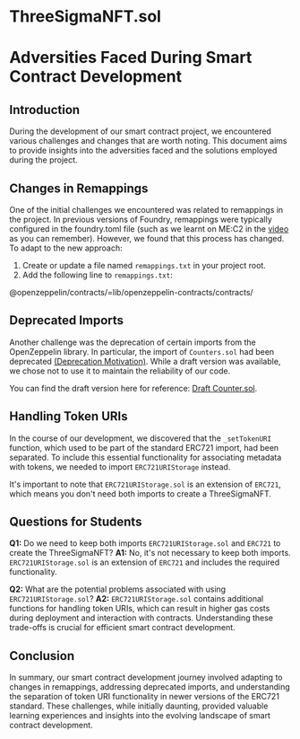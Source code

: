 # ThreeSigmaNFT.sol
# Adversities Faced During Smart Contract Development

## Introduction
During the development of our smart contract project, we encountered various challenges and changes that are worth noting. This document aims to provide insights into the adversities faced and the solutions employed during the project.

## Changes in Remappings
One of the initial challenges we encountered was related to remappings in the project. In previous versions of Foundry, remappings were typically configured in the foundry.toml file (such as we learnt on ME:C2 in the [video](https://www.youtube.com/watch?v=fNMfMxGxeag&feature=youtu.be) as you can remember). However, we found that this process has changed. To adapt to the new approach:

1. Create or update a file named `remappings.txt` in your project root.
2. Add the following line to `remappings.txt`:

@openzeppelin/contracts/=lib/openzeppelin-contracts/contracts/


## Deprecated Imports
Another challenge was the deprecation of certain imports from the OpenZeppelin library. In particular, the import of `Counters.sol` had been deprecated [(Deprecation Motivation)](https://github.com/OpenZeppelin/openzeppelin-contracts/issues/4233). While a draft version was available, we chose not to use it to maintain the reliability of our code.

You can find the draft version here for reference: [Draft Counter.sol](https://github.com/utgarda/openzeppelin-solidity/blob/master/contracts/drafts/Counter.sol).

## Handling Token URIs
In the course of our development, we discovered that the `_setTokenURI` function, which used to be part of the standard ERC721 import, had been separated. To include this essential functionality for associating metadata with tokens, we needed to import `ERC721URIStorage` instead.

It's important to note that `ERC721URIStorage.sol` is an extension of `ERC721`, which means you don't need both imports to create a ThreeSigmaNFT.

## Questions for Students

**Q1:** Do we need to keep both imports `ERC721URIStorage.sol` and `ERC721` to create the ThreeSigmaNFT?
**A1:** No, it's not necessary to keep both imports. `ERC721URIStorage.sol` is an extension of `ERC721` and includes the required functionality.

**Q2:** What are the potential problems associated with using `ERC721URIStorage.sol`?
**A2:** `ERC721URIStorage.sol` contains additional functions for handling token URIs, which can result in higher gas costs during deployment and interaction with contracts. Understanding these trade-offs is crucial for efficient smart contract development.

## Conclusion
In summary, our smart contract development journey involved adapting to changes in remappings, addressing deprecated imports, and understanding the separation of token URI functionality in newer versions of the ERC721 standard. These challenges, while initially daunting, provided valuable learning experiences and insights into the evolving landscape of smart contract development.

